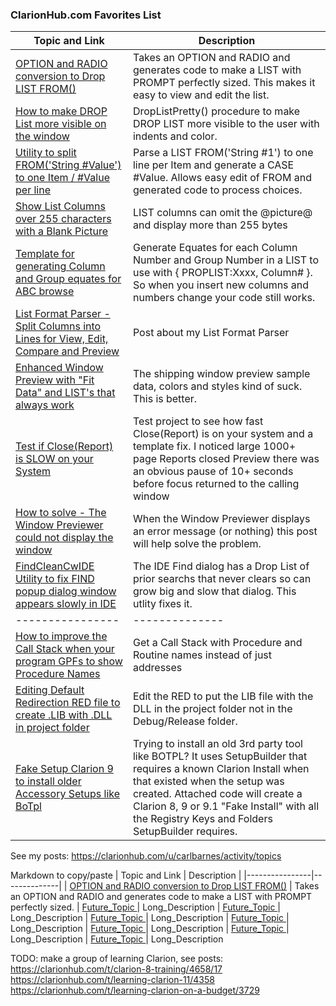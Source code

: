 ### ClarionHub.com Favorites List

| Topic and Link | Description  |
|----------------|--------------|
| [OPTION and RADIO conversion to Drop LIST FROM() ](https://clarionhub.com/t/option-and-radio-conversion-to-drop-list-from/4081?u=carlbarnes) | Takes an OPTION and RADIO and generates code to make a LIST with PROMPT perfectly sized. This makes it easy to view and edit the list.
| [How to make DROP List more visible on the window ](https://clarionhub.com/t/how-to-make-drop-list-more-visible-on-the-window/3760?u=carlbarnes) | DropListPretty() procedure to make DROP LIST more visible to the user with indents and color.
| [Utility to split FROM('String #Value') to one Item / #Value per line ](https://clarionhub.com/t/utility-to-split-from-string-value-to-one-item-value-per-line/4613?u=carlbarnes) | Parse a LIST FROM('String #1') to one line per Item and generate a CASE #Value. Allows easy edit of FROM and generated code to process choices.
| [Show List Columns over 255 characters with a Blank Picture ](https://clarionhub.com/t/tip-show-list-columns-over-255-characters-with-a-blank-picture/4524/2?u=carlbarnes) | LIST columns can omit the @picture@ and display more than 255 bytes
| [Template for generating Column and Group equates for ABC browse ](https://clarionhub.com/t/template-for-generating-column-and-group-equates-for-abc-browse/3930?u=carlbarnes) | Generate Equates for each Column Number and Group Number in a LIST to use with { PROPLIST:Xxxx, Column# }. So when you insert new columns and numbers change your code still works.
| [List Format Parser - Split Columns into Lines for View, Edit, Compare and Preview ](https://clarionhub.com/t/list-format-parser-split-columns-into-lines-for-view-edit-compare-also-list-previewer/3991?u=carlbarnes) | Post about my List Format Parser
| [Enhanced Window Preview with "Fit Data" and LIST's that always work ](https://clarionhub.com/t/enhanced-window-preview-with-fit-data-and-lists-that-always-work/4050?u=carlbarnes) | The shipping window preview sample data, colors and styles kind of suck. This is better.
| [Test if Close(Report) is SLOW on your System       ](https://clarionhub.com/t/test-if-close-report-is-slow-on-your-system-mine-100x-slower-than-c6/4491?u=carlbarnes) | Test project to see how fast Close(Report) is on your system and a template fix. I noticed large 1000+ page Reports closed Preview there was an obvious pause of 10+ seconds before focus returned to the calling window
| [How to solve - The Window Previewer could not display the window ](https://clarionhub.com/t/how-to-solve-the-window-previewer-could-not-display-the-window/3545?u=carlbarnes) | When the Window Previewer displays an error message (or nothing) this post will help solve the problem.
| [FindCleanCwIDE Utility to fix FIND popup dialog window appears slowly in IDE ](https://clarionhub.com/t/findcleancwide-utility-to-fix-find-popup-dialog-window-appears-slowly-in-ide/3834?u=carlbarnes) | The IDE Find dialog has a Drop List of prior searchs that never clears so can grow big and slow that dialog. This utlity fixes it.
|----------------|--------------|
| [How to improve the Call Stack when your program GPFs to show Procedure Names ](https://clarionhub.com/t/how-to-improve-the-call-stack-when-your-program-gpfs-to-show-procedure-names/188?u=carlbarnes) | Get a Call Stack with Procedure and Routine names instead of just addresses
| [Editing Default Redirection RED file to create .LIB with .DLL in project folder ](https://clarionhub.com/t/editing-default-redirection-red-file-to-create-lib-with-dll-in-project-folder/1646?u=carlbarnes) | Edit the RED to put the LIB file with the DLL in the project folder not in the Debug/Release folder.
| [Fake Setup Clarion 9 to install older Accessory Setups like BoTpl ](https://clarionhub.com/t/fake-setup-clarion-9-to-install-older-accessory-setups-like-botpl/4231?u=carlbarnes) | Trying to install an old 3rd party tool like BOTPL? It uses SetupBuilder that requires a known Clarion Install when that existed when the setup was created. Attached code will create a Clarion 8, 9 or 9.1 "Fake Install" with all the Registry Keys and Folders SetupBuilder requires.

See my posts: https://clarionhub.com/u/carlbarnes/activity/topics

Markdown to copy/paste
| Topic and Link | Description  |
|----------------|--------------|
| [OPTION and RADIO conversion to Drop LIST FROM()](https://clarionhub.com/t/option-and-radio-conversion-to-drop-list-from/4081?u=carlbarnes) | Takes an OPTION and RADIO and generates code to make a LIST with PROMPT perfectly sized.
| [Future_Topic       ](https://clarionhub.com) | Long_Description
| [Future_Topic       ](https://clarionhub.com) | Long_Description
| [Future_Topic       ](https://clarionhub.com) | Long_Description
| [Future_Topic       ](https://clarionhub.com) | Long_Description
| [Future_Topic       ](https://clarionhub.com) | Long_Description
| [Future_Topic       ](https://clarionhub.com) | Long_Description
| [Future_Topic       ](https://clarionhub.com) | Long_Description


TODO: make a group of learning Clarion, see posts: 
https://clarionhub.com/t/clarion-8-training/4658/17
https://clarionhub.com/t/learning-clarion-11/4358
https://clarionhub.com/t/learning-clarion-on-a-budget/3729